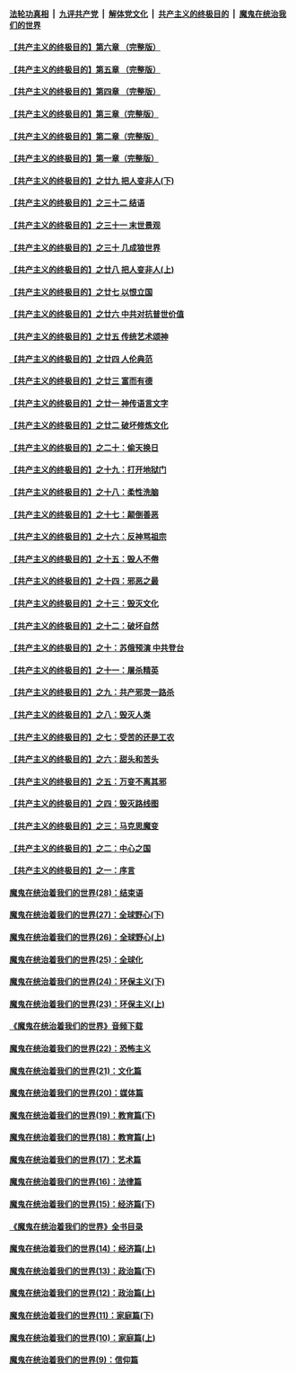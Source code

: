 ####  [法轮功真相](../../../../basic/blob/master/README.md?t=12072226) &nbsp;|&nbsp; [九评共产党](../../../../9ping.md/blob/master/README.md?t=12072226) &nbsp;|&nbsp; [解体党文化](../../../../jtdwh.md/blob/master/README.md?t=12072226)  &nbsp;|&nbsp; [共产主义的终极目的](../../../../gczydzjmd.md/blob/master/README.md?t=12072226) &nbsp;|&nbsp; [魔鬼在统治我们的世界](../../../../mgztzwmdsj.md/blob/master/README.md?t=12072226) 

#### [【共产主义的终极目的】第六章 （完整版）](../pages/nsc422/n11428913.md?t=12072226) 

#### [【共产主义的终极目的】第五章 （完整版）](../pages/nsc422/n11428912.md?t=12072226) 

#### [【共产主义的终极目的】第四章 （完整版）](../pages/nsc422/n11428907.md?t=12072226) 

#### [【共产主义的终极目的】第三章（完整版）](../pages/nsc422/n11428848.md?t=12072226) 

#### [【共产主义的终极目的】第二章（完整版）](../pages/nsc422/n11428831.md?t=12072226) 

#### [【共产主义的终极目的】第一章（完整版）](../pages/nsc422/n11417651.md?t=12072226) 

#### [【共产主义的终极目的】之廿九 把人变非人(下)](../pages/nsc422/n11344140.md?t=12072226) 

#### [【共产主义的终极目的】之三十二 结语](../pages/nsc422/n11360535.md?t=12072226) 

#### [【共产主义的终极目的】之三十一 末世景观](../pages/nsc422/n11351129.md?t=12072226) 

#### [【共产主义的终极目的】之三十 几成狼世界](../pages/nsc422/n11348280.md?t=12072226) 

#### [【共产主义的终极目的】之廿八 把人变非人(上)](../pages/nsc422/n11340492.md?t=12072226) 

#### [【共产主义的终极目的】之廿七 以恨立国](../pages/nsc422/n11336944.md?t=12072226) 

#### [【共产主义的终极目的】之廿六 中共对抗普世价值](../pages/nsc422/n11324785.md?t=12072226) 

#### [【共产主义的终极目的】之廿五 传统艺术颂神](../pages/nsc422/n11296396.md?t=12072226) 

#### [【共产主义的终极目的】之廿四 人伦典范](../pages/nsc422/n11296397.md?t=12072226) 

#### [【共产主义的终极目的】之廿三 富而有德](../pages/nsc422/n11283598.md?t=12072226) 

#### [【共产主义的终极目的】之廿一 神传语言文字](../pages/nsc422/n11263265.md?t=12072226) 

#### [【共产主义的终极目的】之廿二 破坏修炼文化](../pages/nsc422/n11245728.md?t=12072226) 

#### [【共产主义的终极目的】之二十：偷天换日](../pages/nsc422/n11238846.md?t=12072226) 

#### [【共产主义的终极目的】之十九：打开地狱门](../pages/nsc422/n11206376.md?t=12072226) 

#### [【共产主义的终极目的】之十八：柔性洗脑](../pages/nsc422/n11199994.md?t=12072226) 

#### [【共产主义的终极目的】之十七：颠倒善恶](../pages/nsc422/n11179782.md?t=12072226) 

#### [【共产主义的终极目的】之十六：反神骂祖宗](../pages/nsc422/n11166798.md?t=12072226) 

#### [【共产主义的终极目的】之十五：毁人不倦](../pages/nsc422/n11166792.md?t=12072226) 

#### [【共产主义的终极目的】之十四：邪恶之最](../pages/nsc422/n11150249.md?t=12072226) 

#### [【共产主义的终极目的】之十三：毁灭文化](../pages/nsc422/n11135227.md?t=12072226) 

#### [【共产主义的终极目的】之十二：破坏自然](../pages/nsc422/n11135214.md?t=12072226) 

#### [【共产主义的终极目的】之十：苏俄预演 中共登台](../pages/nsc422/n11118424.md?t=12072226) 

#### [【共产主义的终极目的】之十一：屠杀精英](../pages/nsc422/n11118442.md?t=12072226) 

#### [【共产主义的终极目的】之九：共产邪灵一路杀](../pages/nsc422/n11114139.md?t=12072226) 

#### [【共产主义的终极目的】之八：毁灭人类](../pages/nsc422/n11108503.md?t=12072226) 

#### [【共产主义的终极目的】之七：受苦的还是工农](../pages/nsc422/n11101809.md?t=12072226) 

#### [【共产主义的终极目的】之六：甜头和苦头](../pages/nsc422/n11096971.md?t=12072226) 

#### [【共产主义的终极目的】之五：万变不离其邪](../pages/nsc422/n11091285.md?t=12072226) 

#### [【共产主义的终极目的】之四：毁灭路线图](../pages/nsc422/n11086284.md?t=12072226) 

#### [【共产主义的终极目的】之三：马克思魔变](../pages/nsc422/n11061941.md?t=12072226) 

#### [【共产主义的终极目的】之二：中心之国](../pages/nsc422/n11047728.md?t=12072226) 

#### [【共产主义的终极目的】之一：序言](../pages/nsc422/n11086077.md?t=12072226) 

#### [魔鬼在统治着我们的世界(28)：结束语](../pages/nsc422/n10936246.md?t=12072226) 

#### [魔鬼在统治着我们的世界(27)：全球野心(下)](../pages/nsc422/n10928319.md?t=12072226) 

#### [魔鬼在统治着我们的世界(26)：全球野心(上)](../pages/nsc422/n10900318.md?t=12072226) 

#### [魔鬼在统治着我们的世界(25)：全球化](../pages/nsc422/n10788205.md?t=12072226) 

#### [魔鬼在统治着我们的世界(24)：环保主义(下)](../pages/nsc422/n10695307.md?t=12072226) 

#### [魔鬼在统治着我们的世界(23)：环保主义(上)](../pages/nsc422/n10688613.md?t=12072226) 

#### [《魔鬼在统治着我们的世界》音频下载](../pages/nsc422/n10635553.md?t=12072226) 

#### [魔鬼在统治着我们的世界(22)：恐怖主义](../pages/nsc422/n10614727.md?t=12072226) 

#### [魔鬼在统治着我们的世界(21)：文化篇](../pages/nsc422/n10597706.md?t=12072226) 

#### [魔鬼在统治着我们的世界(20)：媒体篇](../pages/nsc422/n10586579.md?t=12072226) 

#### [魔鬼在统治着我们的世界(19)：教育篇(下)](../pages/nsc422/n10564808.md?t=12072226) 

#### [魔鬼在统治着我们的世界(18)：教育篇(上)](../pages/nsc422/n10526970.md?t=12072226) 

#### [魔鬼在统治着我们的世界(17)：艺术篇](../pages/nsc422/n10499093.md?t=12072226) 

#### [魔鬼在统治着我们的世界(16)：法律篇](../pages/nsc422/n10485969.md?t=12072226) 

#### [魔鬼在统治着我们的世界(15)：经济篇(下)](../pages/nsc422/n10469975.md?t=12072226) 

#### [《魔鬼在统治着我们的世界》全书目录](../pages/nsc422/n10464261.md?t=12072226) 

#### [魔鬼在统治着我们的世界(14)：经济篇(上)](../pages/nsc422/n10457370.md?t=12072226) 

#### [魔鬼在统治着我们的世界(13)：政治篇(下)](../pages/nsc422/n10448270.md?t=12072226) 

#### [魔鬼在统治着我们的世界(12)：政治篇(上)](../pages/nsc422/n10444576.md?t=12072226) 

#### [魔鬼在统治着我们的世界(11)：家庭篇(下)](../pages/nsc422/n10440961.md?t=12072226) 

#### [魔鬼在统治着我们的世界(10)：家庭篇(上)](../pages/nsc422/n10435448.md?t=12072226) 

#### [魔鬼在统治着我们的世界(9)：信仰篇](../pages/nsc422/n10432159.md?t=12072226) 

